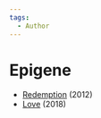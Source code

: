 ```yaml
---
tags:
  - Author
---
```


# Epigene

- [Redemption](./redemption.md) (2012)
- [Love](./epigene_love.md) (2018)